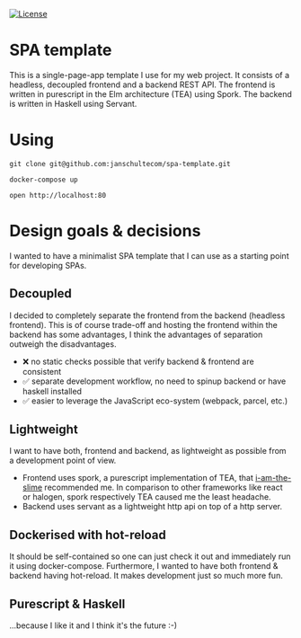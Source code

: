 [![License](https://img.shields.io/:license-Apache%202-blue.svg)](http://www.apache.org/licenses/LICENSE-2.0.txt)

# SPA template
This is a single-page-app template I use for my web project. It consists of a headless, decoupled frontend and a backend REST API. The frontend is written in purescript in the Elm architecture (TEA) using Spork. The backend is written in Haskell using Servant.

# Using
```
git clone git@github.com:janschultecom/spa-template.git

docker-compose up

open http://localhost:80
```

# Design goals & decisions
I wanted to have a minimalist SPA template that I can use as a starting point for developing SPAs. 

## Decoupled
I decided to completely separate the frontend from the backend (headless frontend). This is of course trade-off and hosting the frontend within the backend has some advantages, I think the advantages of separation outweigh the disadvantages.

* :x: no static checks possible that verify backend & frontend are consistent 
* :white_check_mark: separate development workflow, no need to spinup backend or have haskell installed
* :white_check_mark: easier to leverage the JavaScript eco-system (webpack, parcel, etc.)

## Lightweight
I want to have both, frontend and backend, as lightweight as possible from a development point of view. 

* Frontend uses spork, a purescript implementation of TEA, that [i-am-the-slime](https://github.com/i-am-the-slime) recommended me. In comparison to other frameworks like react or halogen, spork respectively TEA caused me the least headache. 
* Backend uses servant as a lightweight http api on top of a http server. 

## Dockerised with hot-reload
It should be self-contained so one can just check it out and immediately run it using docker-compose. Furthermore, I wanted to have both frontend & backend having hot-reload. It makes development just so much more fun.

## Purescript & Haskell
...because I like it and I think it's the future :-)
